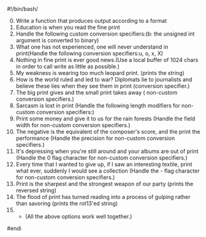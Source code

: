 #!/bin/bash/

0. Write a function that produces output according to a format
1. Education is when you read the fine print
2. Handle the following custom conversion specifiers:(b: the unsigned int argument is converted to binary)
3. What one has not experienced, one will never understand in print(Handle the following conversion specifiers:u, o, x, X)
4. Nothing in fine print is ever good news.(Use a local buffer of 1024 chars in order to call write as little as possible.)
5. My weakness is wearing too much leopard print. (prints the string)
6. How is the world ruled and led to war? Diplomats lie to journalists and believe these lies when they see them in print (conversion specifier.)
7. The big print gives and the small print takes away
( non-custom conversion specifiers.)
8. Sarcasm is lost in print (Handle the following length modifiers for non-custom conversion specifiers:)
9. Print some money and give it to us for the rain forests (Handle the field width for non-custom conversion specifiers.)
10. The negative is the equivalent of the composer's score, and the print the performance (Handle the precision for non-custom conversion specifiers.)
11. It's depressing when you're still around and your albums are out of print (Handle the 0 flag character for non-custom conversion specifiers.)
12. Every time that I wanted to give up, if I saw an interesting textile, print what ever, suddenly I would see a collection (Handle the - flag character for non-custom conversion specifiers.)
13. Print is the sharpest and the strongest weapon of our party (prints the reversed string)
14. The flood of print has turned reading into a process of gulping rather than savoring (prints the rot13'ed string)
15. * (All the above options work well together.)

#endi
